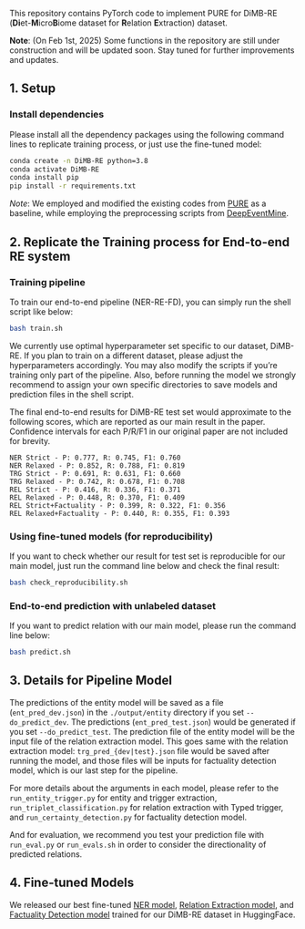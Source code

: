 This repository contains PyTorch code to implement PURE for DiMB-RE (**Di**et-**M**icro**B**iome dataset for **R**elation **E**xtraction) dataset.

**Note**: (On Feb 1st, 2025) Some functions in the repository are still under construction and will be updated soon. Stay tuned for further improvements and updates.

## 1. Setup

### Install dependencies
Please install all the dependency packages using the following command lines to replicate training process, or just use the fine-tuned model:

<!-- ```bash
conda create -n DiMB-RE python=3.8
conda activate DiMB-RE
conda install --file requirements.txt
```
or -->

```bash
conda create -n DiMB-RE python=3.8
conda activate DiMB-RE
conda install pip
pip install -r requirements.txt
```

*Note*: We employed and modified the existing codes from [PURE](https://github.com/princeton-nlp/PURE) as a baseline, while employing the preprocessing scripts from [DeepEventMine](https://github.com/aistairc/DeepEventMine/tree/master/scripts).


## 2. Replicate the Training process for End-to-end RE system

### Training pipeline
To train our end-to-end pipeline (NER-RE-FD), you can simply run the shell script like below:

```bash
bash train.sh
```

We currently use optimal hyperparameter set specific to our dataset, DiMB-RE. If you plan to train on a different dataset, please adjust the hyperparameters accordingly. You may also modify the scripts if you’re training only part of the pipeline. Also, before running the model we strongly recommend to assign your own specific directories to save models and prediction files in the shell script.

The final end-to-end results for DiMB-RE test set would approximate to the following scores, which are reported as our main result in the paper. Confidence intervals for each P/R/F1 in our original paper are not included for brevity.

```plaintext
NER Strict - P: 0.777, R: 0.745, F1: 0.760
NER Relaxed - P: 0.852, R: 0.788, F1: 0.819
TRG Strict - P: 0.691, R: 0.631, F1: 0.660
TRG Relaxed - P: 0.742, R: 0.678, F1: 0.708
REL Strict - P: 0.416, R: 0.336, F1: 0.371
REL Relaxed - P: 0.448, R: 0.370, F1: 0.409
REL Strict+Factuality - P: 0.399, R: 0.322, F1: 0.356
REL Relaxed+Factuality - P: 0.440, R: 0.355, F1: 0.393
```

### Using fine-tuned models (for reproducibility)
If you want to check whether our result for test set is reproducible for our main model, just run the command line below and check the final result:

```bash
bash check_reproducibility.sh
```

### End-to-end prediction with unlabeled dataset
If you want to predict relation with our main model, please run the command line below:

```bash
bash predict.sh
```

## 3. Details for Pipeline Model

The predictions of the entity model will be saved as a file (`ent_pred_dev.json`) in the `./output/entity` directory if you set `--do_predict_dev`. The predictions (`ent_pred_test.json`) would be generated if you set `--do_predict_test`. The prediction file of the entity model will be the input file of the relation extraction model. This goes same with the relation extraction model: `trg_pred_{dev|test}.json` file would be saved after running the model, and those files will be inputs for factuality detection model, which is our last step for the pipeline.

For more details about the arguments in each model, please refer to the `run_entity_trigger.py` for entity and trigger extraction, `run_triplet_classification.py` for relation extraction with Typed trigger, and `run_certainty_detection.py` for factuality detection model. 

And for evaluation, we recommend you test your prediction file with `run_eval.py` or `run_evals.sh` in order to consider the directionality of predicted relations.

<!-- ## 4. Details for Entity and Trigger Extraction Model -->

<!-- Below is the python command to run training/evaluation with different kinds of arguments:

```bash
python run_entity_trigger.py \
  --task pn_reduced_trg --pipeline_task entity \
  --do_train --do_predict_test \
  --output_dir $output_dir \
  --entity_output_dir $entity_output_dir \
  --data_dir "${data_dir}${dataset}" \
  --context_window $ner_cw --max_seq_length $max_seq_length \
  --train_batch_size $ner_bs  --eval_batch_size $ner_bs \
  --learning_rate $ner_plm_lr --task_learning_rate $ner_task_lr \
  --num_epoch $n_epochs --eval_per_epoch 0.33 --max_patience $ner_patience \
  --model $MODEL \
  --max_span_length_entity $max_span_len_ent --max_span_length_trigger $max_span_len_trg \
  --extract_trigger --dual_classifier \
  --seed $SEED
```

Arguments:
* `--task`: Related with constant variables (task-specific labels). Check `./shared/const.py` for more details.
* `--pipeline_task`: Specify what kind of task to perform among the three pipeline tasks.
* `--do_train`, `--do_eval`: Wge
* `--learning_rate`: the learning rate for BERT encoder parameters.
* `--learning_rate`: the learning rate for BERT encoder parameters.
* `--task_learning_rate`: the learning rate for task-specific parameters, i.e., the classifier head after the encoder.
* `--context_window`: the context window size used in the model. `0` means using no contexts. In our cross-sentence entity experiments, we use `--context_window 300` for BERT models and SciBERT models and use `--context_window 100` for ALBERT models.
* `--model`: the base transformer model. We use `bert-base-uncased` and `albert-xxlarge-v1` for ACE04/ACE05 and use `allenai/scibert_scivocab_uncased` for SciERC.
* `--eval_test`: whether evaluate on the test set or not. -->

<!-- The predictions of the entity model will be saved as a file (`ent_pred_dev.json`) in the `./output/entity` directory if you set `--do_predict_dev`. The predictions (`ent_pred_test.json`) would be generated if you set `--do_predict_test`. The prediction file of the entity model will be the input file of the relation extraction model.  -->

<!-- ## 3. Details for Training Model (Under construction): -->
<!-- ### Input data format for the relation model
The input data format of the relation model is almost the same as that of the entity model, except that there is one more filed `."predicted_ner"` to store the predictions of the entity model.
```bash
{
  "doc_key": "CNN_ENG_20030306_083604.6",
  "sentences": [...],
  "ner": [...],
  "relations": [...],
  "predicted_ner": [
    [...],
    [...],
    [[26, 26, "LOC"], [14, 15, "PER"], ...],
    ...
  ]
}
```

### Train/evaluate the relation model (Under construction):
You can use `run_relation.py` with `--do_train` to train a relation model and with `--do_eval` to evaluate a relation model. A trianing command template is as follow:
```bash
python run_relation.py \
  --task {ace05 | ace04 | scierc} \
  --do_train --train_file {path to the training json file of the dataset} \
  --do_eval [--eval_test] [--eval_with_gold] \
  --model {bert-base-uncased | albert-xxlarge-v1 | allenai/scibert_scivocab_uncased} \
  --do_lower_case \
  --train_batch_size 32 \
  --eval_batch_size 32 \
  --learning_rate 2e-5 \
  --num_train_epochs 10 \
  --context_window {0 | 100} \
  --max_seq_length {128 | 228} \
  --entity_output_dir {path to output files of the entity model} \
  --output_dir {directory of output files}
```
Arguments:
* `--eval_with_gold`: whether evaluate the model with the gold entities provided.
* `--entity_output_dir`: the output directory of the entity model. The prediction files (`ent_pred_dev.json` or `ent_pred_test.json`) of the entity model should be in this directory.

The prediction results will be stored in the file `predictions.json` in the folder `output_dir`, and the format will be almost the same with the output file from the entity model, except that there is one more field `"predicted_relations"` for each document.

You can run the evaluation script to output the end-to-end performance  (`Ent`, `Rel`, and `Rel+`) of the predictions.
```bash
python run_eval.py --prediction_file {path to output_dir}/predictions.json
```

*Note*: Training/evaluation performance might be slightly different from the reported numbers in the paper, depending on the number of GPUs, batch size, and so on. -->

<!-- ### Approximation relation model
You can use the following command to train an approximation model.
```bash
python run_relation_approx.py \
 --task {ace05 | ace04 | scierc} \
 --do_train --train_file {path to the training json file of the dataset} \
 --do_eval [--eval_with_gold] \
 --model {bert-base-uncased | allenai/scibert_scivocab_uncased} \
 --do_lower_case \
 --train_batch_size 32 \
 --eval_batch_size 32 \
 --learning_rate 2e-5 \
 --num_train_epochs 10 \
 --context_window {0 | 100} \
 --max_seq_length {128 | 228} \
 --entity_output_dir {path to output files of the entity model} \
 --output_dir {directory of output files}
```

Once you have a trained approximation model, you can enable efficient batch computation during inference with `--batch_computation`:
```bash
python run_relation_approx.py \
 --task {ace05 | ace04 | scierc} \
 --do_eval [--eval_test] [--eval_with_gold] \
 --model {bert-base-uncased | allenai/scibert_scivocab_uncased} \
 --do_lower_case \
 --eval_batch_size 32 \
 --context_window {0 | 100} \
 --max_seq_length 250 \
 --entity_output_dir {path to output files of the entity model} \
 --output_dir {directory of output files} \
 --batch_computation
```
*Note*: the current code does not support approximation models based on ALBERT. -->

## 4. Fine-tuned Models
We released our best fine-tuned [NER model](https://huggingface.co/gbhong/BiomedBERT-fulltext_finetuned_DiMB-RE_NER), [Relation Extraction model](https://huggingface.co/gbhong/BiomedBERT-fulltext_finetuned_DiMB-RE_RE), and [Factuality Detection model](https://huggingface.co/gbhong/BiomedBERT-fulltext_finetuned_DiMB-RE_FD) trained for our DiMB-RE dataset in HuggingFace.



